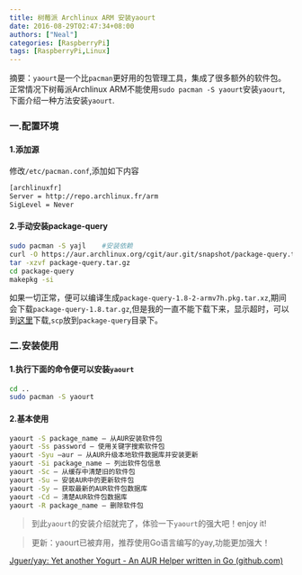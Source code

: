 ```yaml
---
title: 树莓派 Archlinux ARM 安装yaourt
date: 2016-08-29T02:47:34+08:00
authors: ["Neal"]
categories: [RaspberryPi]
tags: [RaspberryPi,Linux]
---
```


摘要：`yaourt`是一个比`pacman`更好用的包管理工具，集成了很多额外的软件包。正常情况下树莓派Archlinux ARM不能使用`sudo pacman -S yaourt`安装`yaourt`,下面介绍一种方法安装`yaourt`.

<!-- more -->

### 一.配置环境
#### 1.添加源
修改`/etc/pacman.conf`,添加如下内容
```bash
[archlinuxfr]
Server = http://repo.archlinux.fr/arm
SigLevel = Never
```
#### 2.手动安装package-query
```bash
sudo pacman -S yajl    #安装依赖
curl -O https://aur.archlinux.org/cgit/aur.git/snapshot/package-query.tar.gz
tar -xzvf package-query.tar.gz
cd package-query
makepkg -si
```
如果一切正常，便可以编译生成`package-query-1.8-2-armv7h.pkg.tar.xz`,期间会下载`package-query-1.8.tar.gz`,但是我的一直不能下载下来，显示超时，可以到[这里](http://mir.archlinux.fr/releases/package-query/package-query-1.8.tar.gz)下载,`scp`放到`package-query`目录下。
### 二.安装使用
#### 1.执行下面的命令便可以安装`yaourt`
```bash
cd ..
sudo pacman -S yaourt
```
#### 2.基本使用
```bash
yaourt -S package_name – 从AUR安装软件包
yaourt -Ss password – 使用关键字搜索软件包
yaourt -Syu –aur – 从AUR升级本地软件数据库并安装更新
yaourt -Si package_name – 列出软件包信息
yaourt -Sc – 从缓存中清楚旧的软件包
yaourt -Su – 安装AUR中的更新软件包
yaourt -Sy – 获取最新的AUR软件包数据库
yaourt -Cd – 清楚AUR软件包数据库
yaourt -R package_name – 删除软件包
```
> 到此`yaourt`的安装介绍就完了，体验一下`yaourt`的强大吧！enjoy it!

> 更新：yaourt已被弃用，推荐使用Go语言编写的yay,功能更加强大！

[Jguer/yay: Yet another Yogurt - An AUR Helper written in Go (github.com)](https://github.com/Jguer/yay)

